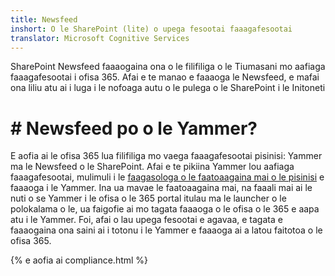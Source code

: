 ```yaml
---
title: Newsfeed
inshort: O le SharePoint (lite) o upega fesootai faaagafesootai
translator: Microsoft Cognitive Services
---
```



SharePoint Newsfeed faaaogaina ona o le filifiliga o le Tiumasani mo aafiaga faaagafesootai i ofisa 365. Afai e te manao e faaaoga le Newsfeed, e mafai ona liliu atu ai i luga i le nofoaga autu o le pulega o le SharePoint i le Initoneti

# # Newsfeed po o le Yammer?
E aofia ai le ofisa 365 lua filifiliga mo vaega faaagafesootai pisinisi: Yammer ma le Newsfeed o le SharePoint. Afai e te pikiina Yammer lou aafiaga faaagafesootai, mulimuli i le [faagasologa o le faatoaagaina mai o le pisinisi](https://support.office.com/en-us/article/Enterprise-Activation-process-4f924c74-87d2-49d0-a4f6-cba3ce2b0e7c) e faaaoga i le Yammer. Ina ua mavae le faatoaagaina mai, na faaali mai ai le nuti o se Yammer i le ofisa o le 365 portal itulau ma le launcher o le polokalama o le, ua faigofie ai mo tagata faaaoga o le ofisa o le 365 e aapa atu i le Yammer. Foi, afai o lau upega fesootai e agavaa, e tagata e faaaogaina ona saini ai i totonu i le Yammer e faaaoga ai a latou faitotoa o le ofisa 365.

{% e aofia ai compliance.html %}


